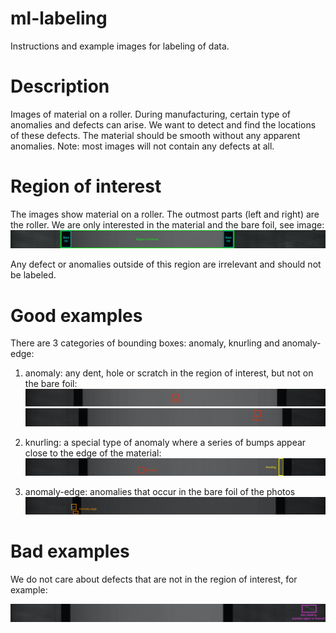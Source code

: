 # ml-labeling
Instructions and example images for labeling of data.


# Description

Images of material on a roller. During manufacturing, certain type of anomalies and defects can arise. We want to detect and find the locations of these defects. The material should be smooth without any apparent anomalies. Note: most images will not contain any defects at all.

# Region of interest

The images show material on a roller. The outmost parts (left and right) are the roller. We are only interested in the material and the bare foil, see image:
![Region of interest](./vision-anomaly-detection/examples/roi-unpressed.jpg)

Any defect or anomalies outside of this region are irrelevant and should not be labeled.

# Good examples

There are 3 categories of bounding boxes: anomaly, knurling and anomaly-edge:

1. anomaly: any dent, hole or scratch in the region of interest, but not on the bare foil:
![anomaly](./vision-anomaly-detection/examples/anomaly/2020-07-02T08-42-00.650174555Z.jpg)
![anomaly](./vision-anomaly-detection/examples/anomaly/2020-07-05T07-13-44.506911644Z.jpg)


2. knurling: a special type of anomaly where a series of bumps appear close to the edge of the material:
![knurling](./vision-anomaly-detection/examples/knurling/2020-07-06T12-37-15.649572202Z.jpg)


3. anomaly-edge: anomalies that occur in the bare foil of the photos
![anomaly-edge](./vision-anomaly-detection/examples/anomaly-bare-foil/2020-07-02T07-37-28.67626241Z.jpg)


# Bad examples

We do not care about defects that are not in the region of interest, for example:

![bad bbox](./vision-anomaly-detection/examples/bad-bbox/2020-07-01T10-57-45.046169911Z.jpg)


